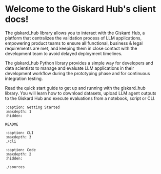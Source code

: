 # Welcome to the Giskard Hub's client docs!

The giskard_hub library allows you to interact with the Giskard Hub, a platform that centralizes the validation process
of LLM applications, empowering product teams to ensure all functional, business & legal requirements are met, and
keeping them in close contact with the development team to avoid delayed deployment timelines.

The giskard_hub Python library provides a simple way for developers and data scientists to manage and evaluate LLM
applications in their development workflow during the prototyping phase and for continuous integration testing.

Read the quick start guide to get up and running with the giskard_hub library. You will learn how to download datasets,
upload LLM agent outputs to the Giskard Hub and execute evaluations from a notebook, script or CLI.

```{toctree}
:caption: Getting Started
:maxdepth: 1
:hidden:

README
```

<!-- ```{toctree}
:caption: Example
:maxdepth: 2
:hidden:

./examples/example.ipynb
``` -->
```{toctree}
:caption: CLI
:maxdepth: 3
./cli
```


```{toctree}
:caption: Code
:maxdepth: 2
:hidden:

./sources
```


<!--
Indices and tables
==================

* :ref:`genindex`
* :ref:`modindex`
* :ref:`search` -->
